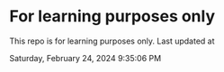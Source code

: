 # For learning purposes only
This repo is for learning purposes only.
Last updated at

Saturday, February 24, 2024 9:35:06 PM

